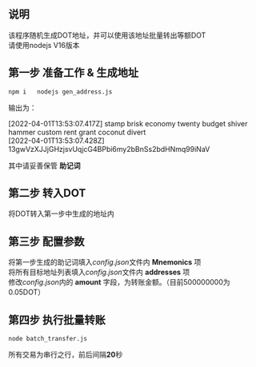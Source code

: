 ## 说明

该程序随机生成DOT地址，并可以使用该地址批量转出等额DOT  
请使用nodejs V16版本

## 第一步 准备工作 & 生成地址

`
npm i  
nodejs gen_address.js
`

输出为：

[2022-04-01T13:53:07.417Z] stamp brisk economy twenty budget shiver hammer custom rent grant coconut divert  
[2022-04-01T13:53:07.428Z] 13gwVzXJJjGHzjsvUqjcG4BPbi6my2bBnSs2bdHNmq99iNaV

其中请妥善保管 **助记词**

## 第二步 转入DOT

将DOT转入第一步中生成的地址内

## 第三步 配置参数

将第一步生成的助记词填入*config.json*文件内 **Mnemonics** 项  
将所有目标地址列表填入*config.json*文件内 **addresses** 项  
修改*config.json*内的 **amount** 字段，为转账金额。（目前500000000为0.05DOT）

## 第四步 执行批量转账

`
node batch_transfer.js
`

所有交易为串行之行，前后间隔**20**秒